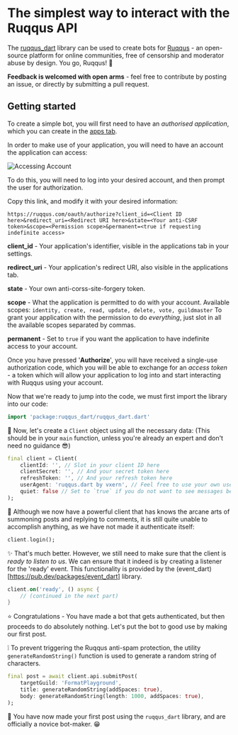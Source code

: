 # The simplest way to interact with the Ruqqus API

The [ruqqus_dart](https://pub.dev/packages/ruqqus_dart) library can be used to create bots for [Ruqqus](https://ruqqus.com/help/about) - an open-source platform for online communities, free of censorship and moderator abuse by design. You go, Ruqqus! :purple_heart:

**Feedback is welcomed with open arms** - feel free to contribute by posting an issue, or directly by submitting a pull request.

## Getting started

To create a simple bot, you will first need to have an *authorised application*, which you can create in the [apps tab](https://ruqqus.com/settings/apps).

In order to make use of your application, you will need to have an account the application can access:

![Accessing Account](https://ruqqus.com/assets/images/illustrations/reader.png)

To do this, you will need to log into your desired account, and then prompt the user for authorization.

Copy this link, and modify it with your desired information:

```
https://ruqqus.com/oauth/authorize?client_id=<Client ID here>&redirect_uri=<Redirect URI here>&state=<Your anti-CSRF token>&scope=<Permission scope>&permanent=<true if requesting indefinite access>
```

**client_id** - Your application's identifier, visible in the applications tab in your settings.

**redirect_uri** - Your application's redirect URI, also visible in the applications tab.

**state** - Your own anti-corss-site-forgery token.

**scope** - What the application is permitted to do with your account. Available scopes: `identity, create, read, update, delete, vote, guildmaster`
To grant your application with the permission to do *everything*, just slot in all the available scopes separated by commas.

**permanent** - Set to `true` if you want the application to have indefinite access to your account.

Once you have pressed '**Authorize**', you will have received a single-use authorization code, which you will be able to exchange for an *access token* - a token which will allow your application to log into and start interacting with Ruqqus using your account.

Now that we're ready to jump into the code, we must first import the library into our code:

```dart
import 'package:ruqqus_dart/ruqqus_dart.dart'
```

:floppy_disk: Now, let's create a `Client` object using all the necessary data: (This should be in your `main` function, unless you're already an expert and don't need no guidance :sunglasses:)

```dart
final client = Client(
    clientId: '', // Slot in your client ID here
    clientSecret: '', // And your secret token here
    refreshToken: '', // And your refresh token here
    userAgent: 'ruqqus.dart by vxern', // Feel free to use your own user agent :)
    quiet: false // Set to `true` if you do not want to see messages being printed by the library itself
);
```

:muscle: Although we now have a powerful client that has knows the arcane arts of summoning posts and replying to comments, it is still quite unable to accomplish anything, as we have not made it authenticate itself:

```dart
client.login();
```

:sparkles: That's much better. However, we still need to make sure that the client is *ready to listen to us*. We can ensure that it indeed is by creating a listener for the 'ready' event. This functionality is provided by the (event_dart)[https://pub.dev/packages/event_dart] library.

```dart
client.on('ready', () async {
    // (continued in the next part)
}
```

:star: Congratulations - You have made a bot that gets authenticated, but then proceeds to do absolutely nothing. Let's put the bot to good use by making our first post.

:grey_exclamation: To prevent triggering the Ruqqus anti-spam protection, the utility `generateRandomString()` function is used to generate a random string of characters.

```dart
final post = await client.api.submitPost(
    targetGuild: 'FormatPlayground',
    title: generateRandomString(addSpaces: true),
    body: generateRandomString(length: 1000, addSpaces: true),
);
```

:tada: You have now made your first post using the `ruqqus_dart` library, and are officially a novice bot-maker. :grin: